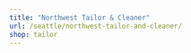 ```yaml
---
title: "Northwest Tailor & Cleaner"
url: /seattle/northwest-tailor-and-cleaner/
shop: tailor
---
```

